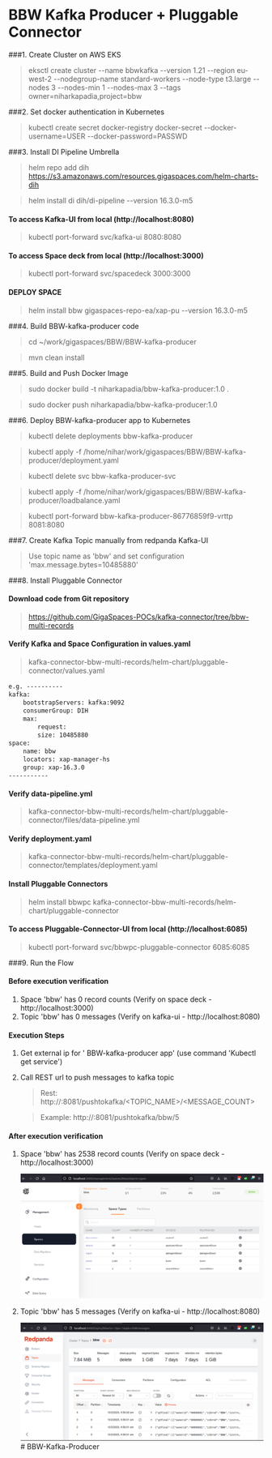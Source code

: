 # BBW Kafka Producer + Pluggable Connector

###1. Create Cluster on AWS EKS

>eksctl create cluster --name bbwkafka --version 1.21 --region eu-west-2  --nodegroup-name standard-workers --node-type t3.large --nodes 3 --nodes-min 1 --nodes-max 3 --tags owner=niharkapadia,project=bbw

###2. Set docker authentication in Kubernetes

>kubectl create secret docker-registry docker-secret   --docker-username=USER --docker-password=PASSWD

###3. Install DI Pipeline Umbrella

>helm repo add dih https://s3.amazonaws.com/resources.gigaspaces.com/helm-charts-dih

>helm install di dih/di-pipeline --version 16.3.0-m5

#### To access Kafka-UI from local (http://localhost:8080)
>kubectl port-forward svc/kafka-ui 8080:8080

#### To access Space deck from local (http://localhost:3000)
>kubectl port-forward svc/spacedeck 3000:3000

####  DEPLOY SPACE
>helm install bbw gigaspaces-repo-ea/xap-pu --version 16.3.0-m5

###4. Build BBW-kafka-producer code
> cd ~/work/gigaspaces/BBW/BBW-kafka-producer

> mvn clean install

###5. Build and Push Docker Image
> sudo docker build -t niharkapadia/bbw-kafka-producer:1.0 .

> sudo docker push niharkapadia/bbw-kafka-producer:1.0

###6. Deploy BBW-kafka-producer app to Kubernetes
> kubectl delete deployments bbw-kafka-producer

> kubectl apply -f /home/nihar/work/gigaspaces/BBW/BBW-kafka-producer/deployment.yaml

> kubectl delete svc bbw-kafka-producer-svc

> kubectl apply -f /home/nihar/work/gigaspaces/BBW/BBW-kafka-producer/loadbalance.yaml

>  kubectl port-forward bbw-kafka-producer-86776859f9-vrttp 8081:8080

###7. Create Kafka Topic manually from redpanda Kafka-UI
>Use topic name as 'bbw' and set configuration 'max.message.bytes=10485880'

###8. Install Pluggable Connector

#### Download code from Git repository

>https://github.com/GigaSpaces-POCs/kafka-connector/tree/bbw-multi-records

#### Verify Kafka and Space Configuration in values.yaml
>kafka-connector-bbw-multi-records/helm-chart/pluggable-connector/values.yaml

````
e.g. ----------
kafka:
    bootstrapServers: kafka:9092
    consumerGroup: DIH
    max:
        request:
        size: 10485880
space:
    name: bbw
    locators: xap-manager-hs
    group: xap-16.3.0
----------- 
````

#### Verify data-pipeline.yml
>kafka-connector-bbw-multi-records/helm-chart/pluggable-connector/files/data-pipeline.yml

#### Verify deployment.yaml
>kafka-connector-bbw-multi-records/helm-chart/pluggable-connector/templates/deployment.yaml

#### Install Pluggable Connectors
>helm install bbwpc kafka-connector-bbw-multi-records/helm-chart/pluggable-connector

#### To access Pluggable-Connector-UI from local (http://localhost:6085)
>kubectl port-forward svc/bbwpc-pluggable-connector 6085:6085


###9. Run the Flow

#### Before execution verification
1. Space 'bbw' has 0 record counts (Verify on space deck - http://localhost:3000)
2. Topic 'bbw' has 0 messages (Verify on kafka-ui - http://localhost:8080)

#### Execution Steps

1. Get external ip for ' BBW-kafka-producer app' (use command 'Kubectl get service')
2. Call REST url to push messages to kafka topic
    > Rest: http://<external-ip>:8081/pushtokafka/<TOPIC_NAME>/<MESSAGE_COUNT>
   
    > Example: http://<external-ip>:8081/pushtokafka/bbw/5

#### After execution verification

1. Space 'bbw' has 2538 record counts (Verify on space deck - http://localhost:3000)

   ![snapshot](Pictures/Picture1.png)

3. Topic 'bbw' has 5 messages (Verify on kafka-ui - http://localhost:8080)

   ![snapshot](Pictures/Picture2.png)# BBW-Kafka-Producer

